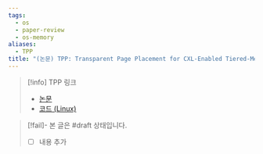 ```yaml
---
tags:
  - os
  - paper-review
  - os-memory
aliases:
  - TPP
title: "(논문) TPP: Transparent Page Placement for CXL-Enabled Tiered-Memory"
---
```

> [!info] TPP 링크
> - [논문](https://dl.acm.org/doi/10.1145/3582016.3582063)
> - [코드 (Linux)](https://lwn.net/Articles/876993/)

> [!fail]- 본 글은 #draft 상태입니다.
> - [ ] 내용 추가